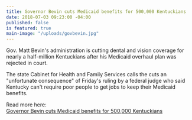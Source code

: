 ```yaml
---
title: Governor Bevin cuts Medicaid benefits for 500,000 Kentuckians
date: 2018-07-03 09:23:00 -04:00
published: false
is featured: true
main-image: "/uploads/govbevin.jpg"
---
```


Gov. Matt Bevin's administration is cutting dental and vision coverage for nearly a half-million Kentuckians after his Medicaid overhaul plan was rejected in court.

The state Cabinet for Health and Family Services calls the cuts an "unfortunate consequence" of Friday's ruling by a federal judge who said Kentucky can't require poor people to get jobs to keep their Medicaid benefits.

Read more here:  
<a class="embedly-card" href="http://www.nbcnews.com/politics/politics-news/nearly-500-000-kentucky-losing-vision-dental-coverage-following-medicaid-n888321?cid=sm_npd_nn_fb_ma/">Governor Bevin cuts Medicaid benefits for 500,000 Kentuckians</a><script async src="//cdn.embedly.com/widgets/platform.js" charset="UTF-8"></script>


